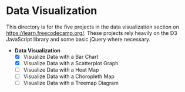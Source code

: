 # Data Visualization

This directory is for the five projects in the data visualization section on https://learn.freecodecamp.org/.
These projects rely heavily on the D3 JavaScript library and some basic jQuery where necessary.

- **Data Visualization**
	- [x] Visualize Data with a Bar Chart
	- [x] Visualize Data with a Scatterplot Graph
	- [ ] Visualize Data with a Heat Map
	- [ ] Visualize Data with a Choropleth Map
	- [ ] Visualize Data with a Treemap Diagram